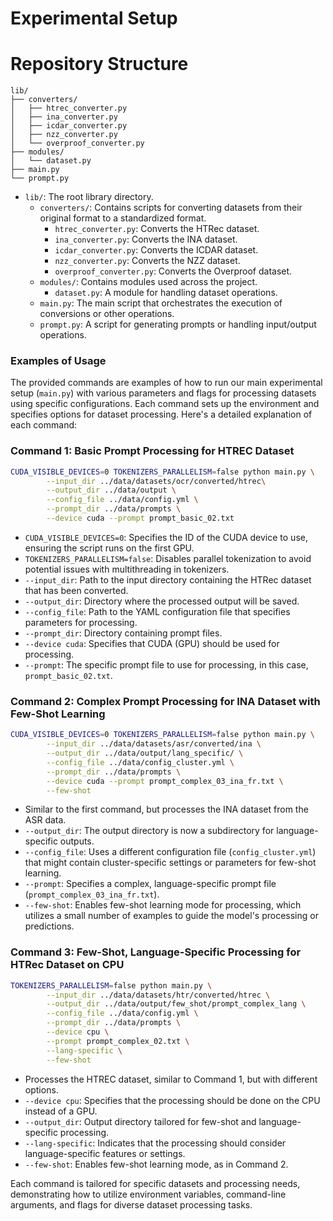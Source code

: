 # Experimental Setup


# Repository Structure

```
lib/
├── converters/
│   ├── htrec_converter.py
│   ├── ina_converter.py
│   ├── icdar_converter.py
│   ├── nzz_converter.py
│   └── overproof_converter.py
├── modules/
│   └── dataset.py
├── main.py
└── prompt.py

```
- `lib/`: The root library directory.
  - `converters/`: Contains scripts for converting datasets from their original format to a standardized format.
    - `htrec_converter.py`: Converts the HTRec dataset.
    - `ina_converter.py`: Converts the INA dataset.
    - `icdar_converter.py`: Converts the ICDAR dataset.
    - `nzz_converter.py`: Converts the NZZ dataset.
    - `overproof_converter.py`: Converts the Overproof dataset.
  - `modules/`: Contains modules used across the project.
    - `dataset.py`: A module for handling dataset operations.
  - `main.py`: The main script that orchestrates the execution of conversions or other operations.
  - `prompt.py`: A script for generating prompts or handling input/output operations.
  

### Examples of Usage

The provided commands are examples of how to run our main experimental setup (`main.py`) with various parameters and flags for processing datasets using specific configurations. Each command sets up the environment and specifies options for dataset processing. Here's a detailed explanation of each command:

### Command 1: Basic Prompt Processing for HTREC Dataset

```bash
CUDA_VISIBLE_DEVICES=0 TOKENIZERS_PARALLELISM=false python main.py \
        --input_dir ../data/datasets/ocr/converted/htrec\
        --output_dir ../data/output \
        --config_file ../data/config.yml \
        --prompt_dir ../data/prompts \
        --device cuda --prompt prompt_basic_02.txt
```

- `CUDA_VISIBLE_DEVICES=0`: Specifies the ID of the CUDA device to use, ensuring the script runs on the first GPU.
- `TOKENIZERS_PARALLELISM=false`: Disables parallel tokenization to avoid potential issues with multithreading in tokenizers.
- `--input_dir`: Path to the input directory containing the HTRec dataset that has been converted.
- `--output_dir`: Directory where the processed output will be saved.
- `--config_file`: Path to the YAML configuration file that specifies parameters for processing.
- `--prompt_dir`: Directory containing prompt files.
- `--device cuda`: Specifies that CUDA (GPU) should be used for processing.
- `--prompt`: The specific prompt file to use for processing, in this case, `prompt_basic_02.txt`.

### Command 2: Complex Prompt Processing for INA Dataset with Few-Shot Learning

```bash
CUDA_VISIBLE_DEVICES=0 TOKENIZERS_PARALLELISM=false python main.py \
        --input_dir ../data/datasets/asr/converted/ina \
        --output_dir ../data/output/lang_specific/ \
        --config_file ../data/config_cluster.yml \
        --prompt_dir ../data/prompts \
        --device cuda --prompt prompt_complex_03_ina_fr.txt \
        --few-shot
```

- Similar to the first command, but processes the INA dataset from the ASR data.
- `--output_dir`: The output directory is now a subdirectory for language-specific outputs.
- `--config_file`: Uses a different configuration file (`config_cluster.yml`) that might contain cluster-specific settings or parameters for few-shot learning.
- `--prompt`: Specifies a complex, language-specific prompt file (`prompt_complex_03_ina_fr.txt`).
- `--few-shot`: Enables few-shot learning mode for processing, which utilizes a small number of examples to guide the model's processing or predictions.

### Command 3: Few-Shot, Language-Specific Processing for HTRec Dataset on CPU

```bash
TOKENIZERS_PARALLELISM=false python main.py \
        --input_dir ../data/datasets/htr/converted/htrec \
        --output_dir ../data/output/few_shot/prompt_complex_lang \
        --config_file ../data/config.yml \
        --prompt_dir ../data/prompts \
        --device cpu \
        --prompt prompt_complex_02.txt \
        --lang-specific \
        --few-shot
```

- Processes the HTREC dataset, similar to Command 1, but with different options.
- `--device cpu`: Specifies that the processing should be done on the CPU instead of a GPU.
- `--output_dir`: Output directory tailored for few-shot and language-specific processing.
- `--lang-specific`: Indicates that the processing should consider language-specific features or settings.
- `--few-shot`: Enables few-shot learning mode, as in Command 2.

Each command is tailored for specific datasets and processing needs, demonstrating how to utilize environment variables, command-line arguments, and flags for diverse dataset processing tasks.